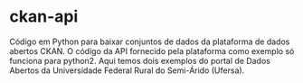 # ckan-api

Código em Python para baixar conjuntos de dados da plataforma de dados abertos CKAN. O código da API fornecido pela 
plataforma como exemplo só funciona para python2. 
Aqui temos dois exemplos do portal de Dados Abertos da Universidade Federal Rural do Semi-Árido (Ufersa).
